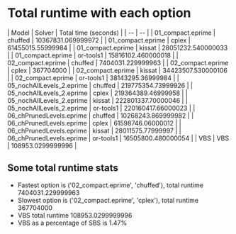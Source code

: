 

# Total runtime with each option


 | Model | Solver | Total time (seconds) | 
 | -- | -- | 
 | 01_compact.eprime | chuffed | 10367831.069999972 | 
 | 01_compact.eprime | cplex | 61455015.55999984 | 
 | 01_compact.eprime | kissat | 28051232.540000033 | 
 | 01_compact.eprime | or-tools1 | 15816102.460000018 | 
 | 02_compact.eprime | chuffed | 7404031.229999963 | 
 | 02_compact.eprime | cplex | 367704000 | 
 | 02_compact.eprime | kissat | 34423507.530000106 | 
 | 02_compact.eprime | or-tools1 | 38143295.36999984 | 
 | 05_nochAllLevels_2.eprime | chuffed | 219775354.73999926 | 
 | 05_nochAllLevels_2.eprime | cplex | 219364389.46999958 | 
 | 05_nochAllLevels_2.eprime | kissat | 222801337.70000046 | 
 | 05_nochAllLevels_2.eprime | or-tools1 | 220160417.66000023 | 
 | 06_chPrunedLevels.eprime | chuffed | 10268243.869999982 | 
 | 06_chPrunedLevels.eprime | cplex | 61598746.06000012 | 
 | 06_chPrunedLevels.eprime | kissat | 28011575.77999997 | 
 | 06_chPrunedLevels.eprime | or-tools1 | 16505800.480000054 | 
 | VBS | VBS | 108953.0299999996 | 


## Some total runtime stats


 - Fastest option is ('02_compact.eprime', 'chuffed'), total runtime 7404031.229999963
 - Slowest option is ('02_compact.eprime', 'cplex'), total runtime 367704000
 - VBS total runtime 108953.0299999996
 - VBS as a percentage of SBS is 1.47%
